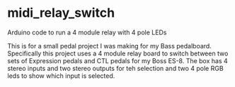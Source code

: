 # midi_relay_switch
Arduino code to run a 4 module relay with 4 pole LEDs

This is for a small pedal project I was making for my Bass pedalboard. Specifically this project uses a 4 module relay board to switch between two sets of Expression pedals and CTL pedals for my Boss ES-8. The box has 4 stereo inputs and two stereo outputs for teh selection and two 4 pole RGB leds to show which input is selected.
